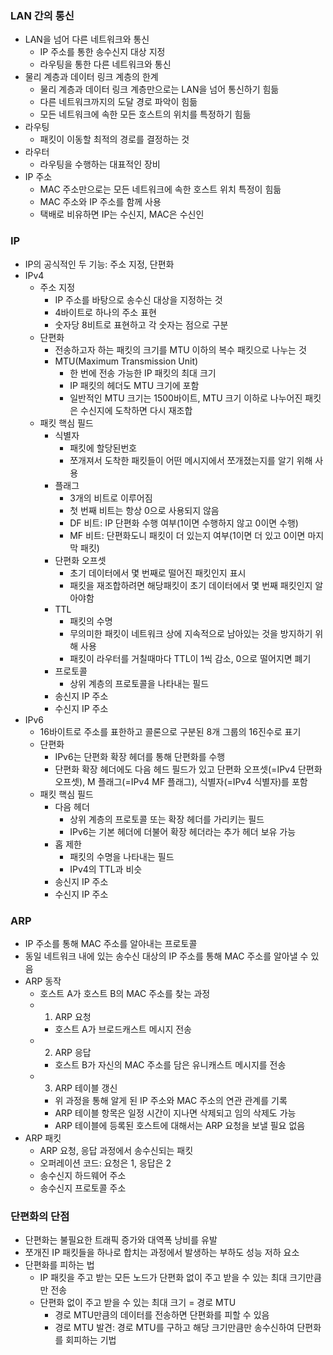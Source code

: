 ### LAN 간의 통신
- LAN을 넘어 다른 네트워크와 통신
  - IP 주소를 통한 송수신지 대상 지정
  - 라우팅을 통한 다른 네트워크와 통신
- 물리 계층과 데이터 링크 계층의 한계
  - 물리 계층과 데이터 링크 계층만으로는 LAN을 넘어 통신하기 힘듦
  - 다른 네트워크까지의 도달 경로 파악이 힘듦
  - 모든 네트워크에 속한 모든 호스트의 위치를 특정하기 힘듦
- 라우팅
  - 패킷이 이동할 최적의 경로를 결정하는 것
- 라우터
  - 라우팅을 수행하는 대표적인 장비
- IP 주소
  - MAC 주소만으로는 모든 네트워크에 속한 호스트 위치 특정이 힘듦
  - MAC 주소와 IP 주소를 함께 사용
  - 택배로 비유하면 IP는 수신지, MAC은 수신인

### IP
- IP의 공식적인 두 기능: 주소 지정, 단편화
- IPv4
  - 주소 지정
    - IP 주소를 바탕으로 송수신 대상을 지정하는 것
    - 4바이트로 하나의 주소 표현
    - 숫자당 8비트로 표현하고 각 숫자는 점으로 구분
  - 단편화
    - 전송하고자 하는 패킷의 크기를 MTU 이하의 복수 패킷으로 나누는 것
    - MTU(Maximum Transmission Unit)
      - 한 번에 전송 가능한 IP 패킷의 최대 크기
      - IP 패킷의 헤더도 MTU 크기에 포함
      - 일반적인 MTU 크기는 1500바이트, MTU 크기 이하로 나누어진 패킷은 수신지에 도착하면 다시 재조합
  - 패킷 핵심 필드
    - 식별자
      - 패킷에 할당된번호 
      - 쪼개져서 도착한 패킷들이 어떤 메시지에서 쪼개졌는지를 알기 위해 사용
    - 플래그
      - 3개의 비트로 이루어짐
      - 첫 번째 비트는 항상 0으로 사용되지 않음
      - DF 비트: IP 단편화 수행 여부(1이면 수행하지 않고 0이면 수행)
      - MF 비트: 단편화도니 패킷이 더 있는지 여부(1이면 더 있고 0이면 마지막 패킷)
    - 단편화 오프셋
      - 초기 데이터에서 몇 번째로 떨어진 패킷인지 표시
      - 패킷을 재조합하려면 해당패킷이 초기 데이터에서 몇 번째 패킷인지 알아야함
    - TTL
      - 패킷의 수명
      - 무의미한 패킷이 네트워크 상에 지속적으로 남아있는 것을 방지하기 위해 사용
      - 패킷이 라우터를 거칠때마다 TTL이 1씩 감소, 0으로 떨어지면 폐기
    - 프로토콜
      - 상위 계층의 프로토콜을 나타내는 필드
    - 송신지 IP 주소
    - 수신지 IP 주소
- IPv6
  - 16바이트로 주소를 표한하고 콜론으로 구분된 8개 그룹의 16진수로 표기
  - 단편화
    - IPv6는 단편화 확장 헤더를 통해 단편화를 수행
    - 단편화 확장 헤더에도 다음 헤드 필드가 있고 단편화 오프셋(=IPv4 단편화 오프셋), M 플래그(=IPv4 MF 플래그), 식별자(=IPv4 식별자)를 포함
  - 패킷 핵심 필드
    - 다음 헤더
      - 상위 계층의 프로토콜 또는 확장 헤더를 가리키는 필드
      - IPv6는 기본 헤더에 더불어 확장 헤더라는 추가 헤더 보유 가능
    - 홉 제한
      - 패킷의 수명을 나타내는 필드
      - IPv4의 TTL과 비슷
    - 송신지 IP 주소
    - 수신지 IP 주소

### ARP
- IP 주소를 통해 MAC 주소를 알아내는 프로토콜
- 동일 네트워크 내에 있는 송수신 대상의 IP 주소를 통해 MAC 주소를 알아낼 수 있음
- ARP 동작
  - 호스트 A가 호스트 B의 MAC 주소를 찾는 과정
  - 1. ARP 요청
    - 호스트 A가 브로드캐스트 메시지 전송
  - 2. ARP 응답
    - 호스트 B가 자신의 MAC 주소를 담은 유니캐스트 메시지를 전송
  - 3. ARP 테이블 갱신
    - 위 과정을 통해 알게 된 IP 주소와 MAC 주소의 연관 관계를 기록
    - ARP 테이블 항목은 일정 시간이 지나면 삭제되고 임의 삭제도 가능
    - ARP 테이블에 등록된 호스트에 대해서는 ARP 요청을 보낼 필요 없음
- ARP 패킷
  - ARP 요청, 응답 과정에서 송수신되는 패킷
  - 오퍼레이션 코드: 요청은 1, 응답은 2
  - 송수신지 하드웨어 주소
  - 송수신지 프로토콜 주소

### 단편화의 단점
- 단편화는 불필요한 트래픽 증가와 대역폭 낭비를 유발
- 쪼개진 IP 패킷들을 하나로 합치는 과정에서 발생하는 부하도 성능 저하 요소
- 단편화를 피하는 법
  - IP 패킷을 주고 받는 모든 노드가 단편화 없이 주고 받을 수 있는 최대 크기만큼만 전송
  - 단편화 없이 주고 받을 수 있는 최대 크기 = 경로 MTU
    - 경로 MTU만큼의 데이터를 전송하면 단편화를 피할 수 있음
    - 경로 MTU 발견: 경로 MTU를 구하고 해당 크기만큼만 송수신하여 단편화를 회피하는 기법